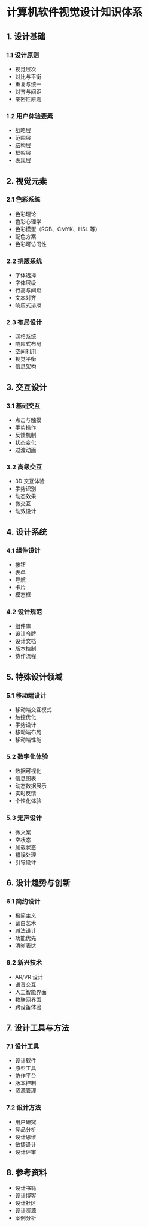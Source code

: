 # 计算机软件视觉设计知识体系

## 1. 设计基础

### 1.1 设计原则

- 视觉层次
- 对比与平衡
- 重复与统一
- 对齐与间距
- 亲密性原则

### 1.2 用户体验要素

- 战略层
- 范围层
- 结构层
- 框架层
- 表现层

## 2. 视觉元素

### 2.1 色彩系统

- 色彩理论
- 色彩心理学
- 色彩模型（RGB、CMYK、HSL 等）
- 配色方案
- 色彩可访问性

### 2.2 排版系统

- 字体选择
- 字体层级
- 行高与间距
- 文本对齐
- 响应式排版

### 2.3 布局设计

- 网格系统
- 响应式布局
- 空间利用
- 视觉平衡
- 信息架构

## 3. 交互设计

### 3.1 基础交互

- 点击与触摸
- 手势操作
- 反馈机制
- 状态变化
- 过渡动画

### 3.2 高级交互

- 3D 交互体验
- 手势识别
- 动态效果
- 微交互
- 动效设计

## 4. 设计系统

### 4.1 组件设计

- 按钮
- 表单
- 导航
- 卡片
- 模态框

### 4.2 设计规范

- 组件库
- 设计令牌
- 设计文档
- 版本控制
- 协作流程

## 5. 特殊设计领域

### 5.1 移动端设计

- 移动端交互模式
- 触控优化
- 手势设计
- 移动端布局
- 移动端性能

### 5.2 数字化体验

- 数据可视化
- 信息图表
- 动态数据展示
- 实时反馈
- 个性化体验

### 5.3 无声设计

- 微文案
- 空状态
- 加载状态
- 错误处理
- 引导设计

## 6. 设计趋势与创新

### 6.1 简约设计

- 极简主义
- 留白艺术
- 减法设计
- 功能优先
- 清晰表达

### 6.2 新兴技术

- AR/VR 设计
- 语音交互
- 人工智能界面
- 物联网界面
- 跨设备体验

## 7. 设计工具与方法

### 7.1 设计工具

- 设计软件
- 原型工具
- 协作平台
- 版本控制
- 资源管理

### 7.2 设计方法

- 用户研究
- 竞品分析
- 设计思维
- 敏捷设计
- 设计评审

## 8. 参考资料

- 设计书籍
- 设计博客
- 设计社区
- 设计资源
- 案例分析
